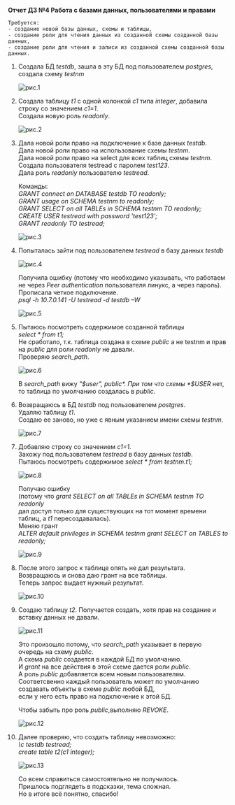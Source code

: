 **Отчет ДЗ №4 Работа с базами данных, пользователями и правами**  
  
	Требуется:  
	- создание новой базы данных, схемы и таблицы,  
	- создание роли для чтения данных из созданной схемы созданной базы данных,  
	- создание роли для чтения и записи из созданной схемы созданной базы данных.  

1. Создала БД *testdb*, зашла в эту БД под пользователем *postgres*, создала схему *testnm*    
  	
	![рис.1](https://github.com/tulenevak/otus-PostgreSQL-2024-03-tuleneva/tree/main/HW04%20-%20role/image/im1.jpg)  
  
1. Создала таблицу *t1* с одной колонкой *c1* типа *integer*, добавила строку со значением *c1=1*.  
	Создала новую роль *readonly*.  
  
	![рис.2](https://github.com/tulenevak/otus-PostgreSQL-2024-03-tuleneva/tree/main/HW04%20-%20role/image/im2.jpg)  
  	
1. Дала новой роли право на подключение к базе данных *testdb*.  
	Дала новой роли право на использование схемы  *testnm*.  
	Дала новой роли право на select для всех таблиц схемы *testnm*.  
	Создала пользователя testread с паролем *test123*.  
	Дала роль *readonly* пользователю *testread*.  
  	
	Команды:  
	*GRANT connect on DATABASE testdb TO readonly;*  
	*GRANT usage on SCHEMA testnm to readonly;*  
	*GRANT SELECT on all TABLEs in SCHEMA testnm TO readonly;*  
	*CREATE USER testread with password 'test123';*  
	*GRANT readonly TO testread;*  
  
	![рис.3](https://github.com/tulenevak/otus-PostgreSQL-2024-03-tuleneva/tree/main/HW04%20-%20role/image/im3.jpg)  
  	
1. Попыталась зайти под пользователем *testread* в базу данных *testdb*  
  
	![рис.4](https://github.com/tulenevak/otus-PostgreSQL-2024-03-tuleneva/tree/main/HW04%20-%20role/image/im4.jpg)  
  	
	Получила ошибку (потому что необходимо указывать, что работаем не через *Peer authentication* пользователя линукс, а через пароль).  
	Прописала четкое подключение.    
	*psql -h 10.7.0.141 -U testread -d testdb –W*   
  
	![рис.5](https://github.com/tulenevak/otus-PostgreSQL-2024-03-tuleneva/tree/main/HW04%20-%20role/image/im5.jpg)  
  
1. Пытаюсь посмотреть содержимое созданной таблицы  
	*select * from t1;*  
	Не сработало, т.к. таблица создана в схеме *public* а не testnm и прав на *public* для роли *readonly* не давали.  
	Проверяю *search_path*.  
  
	![рис.6](https://github.com/tulenevak/otus-PostgreSQL-2024-03-tuleneva/tree/main/HW04%20-%20role/image/im6.jpg)  
  
	В *search_path* вижу *"$user", public*. При том что схемы *$USER* нет, то таблица по умолчанию создалась в *public*.
  
1. Возвращаюсь в БД *testdb* под пользователем *postgres*.  
	Удаляю таблицу *t1*.  
	Создаю ее заново, но уже с явным указанием имени схемы *testnm*.  
  	
	![рис.7](https://github.com/tulenevak/otus-PostgreSQL-2024-03-tuleneva/tree/main/HW04%20-%20role/image/im7.jpg)    
  	
1. Добавляю строку со значением *c1=1*.  
	Захожу под пользователем *testread* в базу данных *testdb*.  
	Пытаюсь посмотреть содержимое *select * from testnm.t1;*  
  
	![рис.8](https://github.com/tulenevak/otus-PostgreSQL-2024-03-tuleneva/tree/main/HW04%20-%20role/image/im8.jpg)  
  
	Получаю ошибку  
	(потому что *grant SELECT on all TABLEs in SCHEMA testnm TO readonly*  
	дал доступ только для существующих на тот момент времени таблиц, а *t1* пересоздавалась).  
	Меняю грант  
	*ALTER default privileges in SCHEMA testnm grant SELECT on TABLES to readonly;*  
  
	![рис.9](https://github.com/tulenevak/otus-PostgreSQL-2024-03-tuleneva/tree/main/HW04%20-%20role/image/im9.jpg)  
  
1. После этого запрос к таблице опять не дал результата. 
	Возвращаюсь и снова даю грант на все таблицы.  
	Теперь запрос выдает нужный результат.  
  
	![рис.10](https://github.com/tulenevak/otus-PostgreSQL-2024-03-tuleneva/tree/main/HW04%20-%20role/image/im10.jpg)  
     
1. Создаю таблицу *t2*. Получается создать, хотя прав на создание и вставку данных не давали.  
 
	![рис.11](https://github.com/tulenevak/otus-PostgreSQL-2024-03-tuleneva/tree/main/HW04%20-%20role/image/im11.jpg)  
  
	Это произошло потому, что *search_path* указывает в первую очередь на схему *public*.  
	А схема *public* создается в каждой БД по умолчанию.  
	И *grant* на все действия в этой схеме дается роли *public*.   
	А роль *public* добавляется всем новым пользователям.   
	Соответсвенно каждый пользователь может по умолчанию создавать объекты в схеме *public* любой БД,   
	если у него есть право на подключение к этой БД.   
  	
	Чтобы забыть про роль *public*,выполняю *REVOKE*.   
  
	![рис.12](https://github.com/tulenevak/otus-PostgreSQL-2024-03-tuleneva/tree/main/HW04%20-%20role/image/im12.jpg)  	
  
1. Далее проверяю, что создать таблицу невозможно:  
	*\c testdb testread;*  
	*create table t2(c1 integer);*  
  
	![рис.13](https://github.com/tulenevak/otus-PostgreSQL-2024-03-tuleneva/tree/main/HW04%20-%20role/image/im13.jpg) 
  
	Со всем справиться самостоятельно не получилось.   
	Пришлось подглядеть в подсказки, тема сложная.   
	Но в итоге всё понятно, спасибо!  
  